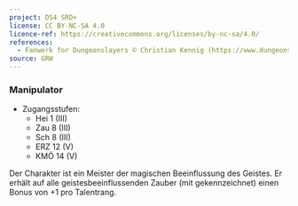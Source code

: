 ```yaml
---
project: DS4 SRD+
license: CC BY-NC-SA 4.0
licence-ref: https://creativecommons.org/licenses/by-nc-sa/4.0/
references: 
  - Fanwerk for Dungeonslayers © Christian Kennig (https://www.dungeonslayers.net/)
source: GRW
---
```


### Manipulator

- Zugangsstufen:
  - Hei 1 (III)
  - Zau 8 (III)
  - Sch 8 (III)
  - ERZ 12 (V)
  - KMÖ 14 (V)

Der Charakter ist ein Meister der magischen Beeinflussung des Geistes. Er erhält auf alle geistesbeeinflussenden Zauber (mit gekennzeichnet) einen Bonus von +1 pro Talentrang.

